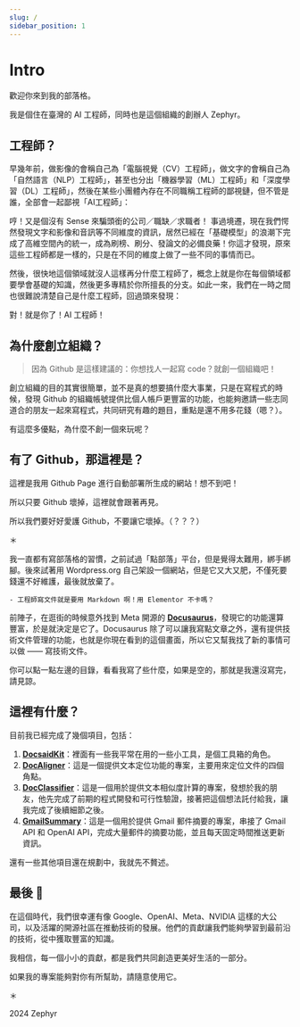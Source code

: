 ```yaml
---
slug: /
sidebar_position: 1
---
```


# Intro

歡迎你來到我的部落格。

我是個住在臺灣的 AI 工程師，同時也是這個組織的創辦人 Zephyr。

## 工程師？

早幾年前，做影像的會稱自己為「電腦視覺（CV）工程師」，做文字的會稱自己為「自然語言（NLP）工程師」，甚至也分出「機器學習（ML）工程師」和「深度學習（DL）工程師」，然後在某些小團體內存在不同職稱工程師的鄙視鏈，但不管是誰，全部會一起鄙視「AI工程師」：

哼！又是個沒有 Sense 來騙頭銜的公司／職缺／求職者！
事過境遷，現在我們愕然發現文字和影像和音訊等不同維度的資訊，居然已經在「基礎模型」的浪潮下完成了高維空間內的統一，成為刷榜、刷分、發論文的必備良藥！你這才發現，原來這些工程師都是一樣的，只是在不同的維度上做了一些不同的事情而已。

然後，很快地這個領域就沒人這樣再分什麼工程師了，概念上就是你在每個領域都要學會基礎的知識，然後更多專精於你所擅長的分支。如此一來，我們在一時之間也很難說清楚自己是什麼工程師，回過頭來發現：

對！就是你了！AI 工程師！

## 為什麼創立組織？

> 因為 Github 是這樣建議的：你想找人一起寫 code？就創一個組織吧！

創立組織的目的其實很簡單，並不是真的想要搞什麼大事業，只是在寫程式的時候，發現 Github 的組織帳號提供比個人帳戶更豐富的功能，也能夠邀請一些志同道合的朋友一起來寫程式，共同研究有趣的題目，重點是還不用多花錢（嗯？）。

有這麼多優點，為什麼不創一個來玩呢？

## 有了 Github，那這裡是？

這裡是我用 Github Page 進行自動部署所生成的網站！想不到吧！

所以只要 Github 壞掉，這裡就會跟著再見。

所以我們要好好愛護 Github，不要讓它壞掉。（？？？）

＊

我一直都有寫部落格的習慣，之前試過「點部落」平台，但是覺得太難用，綁手綁腳。後來試著用 Wordpress.org 自己架設一個網站，但是它又大又肥，不僅死要錢還不好維護，最後就放棄了。

    - 工程師寫文件就是要用 Markdown 啊！用 Elementor 不卡嗎？

前陣子，在逛街的時候意外找到 Meta 開源的 [**Docusaurus**](https://docusaurus.io/)，發現它的功能還算豐富，於是就決定是它了。Docusaurus 除了可以讓我寫點文章之外，還有提供技術文件管理的功能，也就是你現在看到的這個畫面，所以它又幫我找了新的事情可以做 —— 寫技術文件。

你可以點一點左邊的目錄，看看我寫了些什麼，如果是空的，那就是我還沒寫完，請見諒。

## 這裡有什麼？

目前我已經完成了幾個項目，包括：

1. [**DocsaidKit**](https://github.com/DocsaidLab/DocsaidKit)：裡面有一些我平常在用的一些小工具，是個工具箱的角色。
2. [**DocAligner**](https://github.com/DocsaidLab/DocAligner)：這是一個提供文本定位功能的專案，主要用來定位文件的四個角點。
3. [**DocClassifier**](https://github.com/DocsaidLab/DocClassifier)：這是一個用於提供文本相似度計算的專案，發想於我的朋友，他先完成了前期的程式開發和可行性驗證，接著把這個想法託付給我，讓我完成了後續細節之後。
4. [**GmailSummary**](https://github.com/DocsaidLab/GmailSummary)：這是一個用於提供 Gmail 郵件摘要的專案，串接了 Gmail API 和 OpenAI API，完成大量郵件的摘要功能，並且每天固定時間推送更新資訊。

還有一些其他項目還在規劃中，我就先不贅述。

## 最後 🍹

在這個時代，我們很幸運有像 Google、OpenAI、Meta、NVIDIA 這樣的大公司，以及活躍的開源社區在推動技術的發展。他們的貢獻讓我們能夠學習到最前沿的技術，從中獲取豐富的知識。

我相信，每一個小小的貢獻，都是我們共同創造更美好生活的一部分。

如果我的專案能夠對你有所幫助，請隨意使用它。

＊

2024 Zephyr

